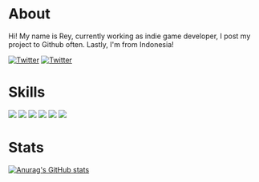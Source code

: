 # About
Hi! My name is Rey, currently working as indie game developer, I post my project to Github often. Lastly, I'm from Indonesia!

[![Twitter](https://img.shields.io/twitter/url?label=Instagram&logo=instagram&style=social&url=https%3A%2F%2Fwww.instagram.com%2Freyn.crs%2F)](https://twitter.com/intent/tweet?text=Wow:&url=https%3A%2F%2Fgithub.com%2FReynaldyNC%2FReynaldyNC)
[![Twitter](https://img.shields.io/twitter/url?label=LinkedIn&logo=linkedin&style=social&url=https%3A%2F%2Fwww.linkedin.com%2Fin%2Freynaldy-nurcahyo-992585228%2F)](https://twitter.com/intent/tweet?text=Wow:&url=https%3A%2F%2Fgithub.com%2FReynaldyNC%2FReynaldyNC)

# Skills
![](https://img.shields.io/badge/code-java-informational?style=flat&logo=java&logoColor=white&color=2bbc8a)
![](https://img.shields.io/badge/code-csharp-informational?style=flat&logo=csharp&logoColor=white&color=2bbc8a)
![](https://img.shields.io/badge/code-python-informational?style=flat&logo=python&logoColor=white&color=2bbc8a)
![](https://img.shields.io/badge/code-html-informational?style=flat&logo=html5&logoColor=white&color=2bbc8a)
![](https://img.shields.io/badge/code-css-informational?style=flat&logo=css3&logoColor=white&color=2bbc8a)
![](https://img.shields.io/badge/code-javascript-informational?style=flat&logo=javascript&logoColor=white&color=2bbc8a)

# Stats
[![Anurag's GitHub stats](https://github-readme-stats.vercel.app/api?username=reynaldync&count_private=true&show_icons=true&theme=dark)](https://github.com/anuraghazra/github-readme-stats)
